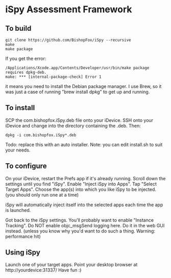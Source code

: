 iSpy Assessment Framework
=========================

To build
--------
	git clone https://github.com/BishopFox/iSpy --recursive
	make
	make package

If you get the error:

	/Applications/Xcode.app/Contents/Developer/usr/bin/make package requires dpkg-deb.
	make: *** [internal-package-check] Error 1

it means you need to install the Debian package manager. I use Brew, so it was just a
case of running "brew install dpkg" to get up and running.

To install
----------
SCP the com.bishopfox.iSpy<version-number>.deb file onto your iDevice.
SSH onto your iDevice and change into the directory containing the .deb.
Then:

	dpkg -i com.bishopfox.iSpy*.deb

Todo: replace this with an auto installer.
Note: you can edit install.sh to suit your needs.

To configure
------------
On your iDevice, restart the Prefs app if it's already running.
Scroll down the settings until you find "iSpy".
Enable "Inject iSpy into Apps".
Tap "Select Target Apps".
Choose the app(s) into which you like iSpy to be injected.
   (you should only run one at a time)

iSpy will automatically inject itself into the selected apps each
time the app is launched.

Got back to the iSpy settings.
You'll probably want to enable "Instance Tracking".
Do NOT enable objc_msgSend logging here. Do it in the web GUI instead.
	(unless you know why you'd want to do such a thing. Warning: performance hit)

Using iSpy
----------
Launch one of your target apps.
Point your desktop browser at http://yourdevice:31337/
Have fun :)


